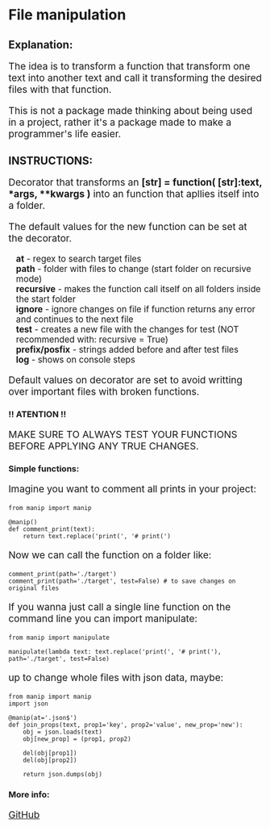 # File manipulation

## Explanation:

<p>The idea is to transform a function that transform one text into another text and call it transforming the desired files with that function.</p>
<p>This is not a package made thinking about being used in a project, rather it's a package made to make a programmer's life easier.</p>

## INSTRUCTIONS:
<p>Decorator that transforms an <b>[str] = function( [str]:text, *args, **kwargs )</b> into an function that apllies itself into a folder.</p>
<p>The default values for the new function can be set at the decorator.</p>
<div class='params'>
<label><b>at</b> - regex to search target files</label>
<label><b>path</b> - folder with files to change (start folder on recursive mode)</label>
<label><b>recursive</b> - makes the function call itself on all folders inside the start folder</label>
<label><b>ignore</b> - ignore changes on file if function returns any error and continues to the next file</label>
<label><b>test</b> - creates a new file with the changes for test (NOT recommended with: recursive = True)</label>
<label><b>prefix/posfix</b> - strings added before and after test files</label>
<label><b>log</b> - shows on console steps</label>
</div>

<p>Default values on decorator are set to avoid writting over important files with broken functions.</p>

### !! ATENTION !!
<p>MAKE SURE TO ALWAYS TEST YOUR FUNCTIONS BEFORE APPLYING ANY TRUE CHANGES.</p>

### Simple functions:

<p>Imagine you want to comment all prints in your project:</p>

~~~
from manip import manip

@manip()
def comment_print(text):
    return text.replace('print(', '# print(')
~~~

<p>Now we can call the function on a folder like:</p>

~~~
comment_print(path='./target')
comment_print(path='./target', test=False) # to save changes on original files
~~~

<p>If you wanna just call a single line function on the command line you can import manipulate:</p>

~~~
from manip import manipulate

manipulate(lambda text: text.replace('print(', '# print('), path='./target', test=False)
~~~

<p>up to change whole files with json data, maybe:</p>

~~~
from manip import manip
import json

@manip(at='.json$')
def join_props(text, prop1='key', prop2='value', new_prop='new'):
    obj = json.loads(text)
    obj[new_prop] = (prop1, prop2)
    
    del(obj[prop1])
    del(obj[prop2])

    return json.dumps(obj)
~~~

### More info:

[GitHub](https://github.com/Flipecs/file_manip)

<style>
p {
    font-size: 19px;
}

.params {
    display: flex;
    flex-direction: column;
    margin-left: 3%;
    font-size: 17px;

    margin-bottom: 15px;
}
</style>